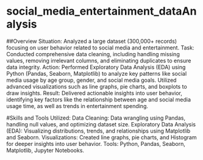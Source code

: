 # social_media_entertainment_dataAnalysis

##Overview
Situation: Analyzed a large dataset (300,000+ records) focusing on user behavior related to social media and entertainment.
Task: Conducted comprehensive data cleaning, including handling missing values, removing irrelevant columns, and eliminating duplicates to ensure data integrity.
Action: Performed Exploratory Data Analysis (EDA) using Python (Pandas, Seaborn, Matplotlib) to analyze key patterns like social media usage by age group, gender, and social media goals. Utilized advanced visualizations such as line graphs, pie charts, and boxplots to draw insights.
Result: Delivered actionable insights into user behavior, identifying key factors like the relationship between age and social media usage time, as well as trends in entertainment spending.

#Skills and Tools Utilized:
Data Cleaning: Data wrangling using Pandas, handling null values, and optimizing dataset size.
Exploratory Data Analysis (EDA): Visualizing distributions, trends, and relationships using Matplotlib and Seaborn.
Visualizations: Created line graphs, pie charts, and Histogram for deeper insights into user behavior.
Tools: Python, Pandas, Seaborn, Matplotlib, Jupyter Notebooks.
